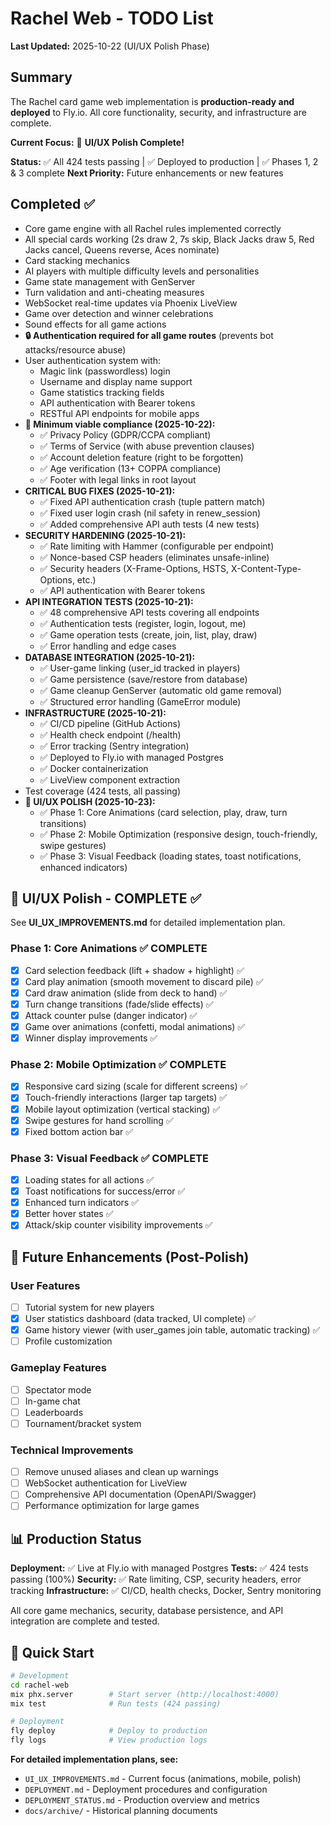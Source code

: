 # Rachel Web - TODO List

**Last Updated:** 2025-10-22 (UI/UX Polish Phase)

## Summary
The Rachel card game web implementation is **production-ready and deployed** to Fly.io. All core functionality, security, and infrastructure are complete.

**Current Focus:** 🎉 **UI/UX Polish Complete!**

**Status:** ✅ All 424 tests passing | ✅ Deployed to production | ✅ Phases 1, 2 & 3 complete
**Next Priority:** Future enhancements or new features

## Completed ✅
- Core game engine with all Rachel rules implemented correctly
- All special cards working (2s draw 2, 7s skip, Black Jacks draw 5, Red Jacks cancel, Queens reverse, Aces nominate)
- Card stacking mechanics
- AI players with multiple difficulty levels and personalities
- Game state management with GenServer
- Turn validation and anti-cheating measures
- WebSocket real-time updates via Phoenix LiveView
- Game over detection and winner celebrations
- Sound effects for all game actions
- **🔒 Authentication required for all game routes** (prevents bot attacks/resource abuse)
- User authentication system with:
  - Magic link (passwordless) login
  - Username and display name support
  - Game statistics tracking fields
  - API authentication with Bearer tokens
  - RESTful API endpoints for mobile apps
- **📜 Minimum viable compliance (2025-10-22):**
  - ✅ Privacy Policy (GDPR/CCPA compliant)
  - ✅ Terms of Service (with abuse prevention clauses)
  - ✅ Account deletion feature (right to be forgotten)
  - ✅ Age verification (13+ COPPA compliance)
  - ✅ Footer with legal links in root layout
- **CRITICAL BUG FIXES (2025-10-21):**
  - ✅ Fixed API authentication crash (tuple pattern match)
  - ✅ Fixed user login crash (nil safety in renew_session)
  - ✅ Added comprehensive API auth tests (4 new tests)
- **SECURITY HARDENING (2025-10-21):**
  - ✅ Rate limiting with Hammer (configurable per endpoint)
  - ✅ Nonce-based CSP headers (eliminates unsafe-inline)
  - ✅ Security headers (X-Frame-Options, HSTS, X-Content-Type-Options, etc.)
  - ✅ API authentication with Bearer tokens
- **API INTEGRATION TESTS (2025-10-21):**
  - ✅ 48 comprehensive API tests covering all endpoints
  - ✅ Authentication tests (register, login, logout, me)
  - ✅ Game operation tests (create, join, list, play, draw)
  - ✅ Error handling and edge cases
- **DATABASE INTEGRATION (2025-10-21):**
  - ✅ User-game linking (user_id tracked in players)
  - ✅ Game persistence (save/restore from database)
  - ✅ Game cleanup GenServer (automatic old game removal)
  - ✅ Structured error handling (GameError module)
- **INFRASTRUCTURE (2025-10-21):**
  - ✅ CI/CD pipeline (GitHub Actions)
  - ✅ Health check endpoint (/health)
  - ✅ Error tracking (Sentry integration)
  - ✅ Deployed to Fly.io with managed Postgres
  - ✅ Docker containerization
  - ✅ LiveView component extraction
- Test coverage (424 tests, all passing)
- **🎨 UI/UX POLISH (2025-10-23):**
  - ✅ Phase 1: Core Animations (card selection, play, draw, turn transitions)
  - ✅ Phase 2: Mobile Optimization (responsive design, touch-friendly, swipe gestures)
  - ✅ Phase 3: Visual Feedback (loading states, toast notifications, enhanced indicators)

## 🎨 UI/UX Polish - COMPLETE ✅

See **UI_UX_IMPROVEMENTS.md** for detailed implementation plan.

### Phase 1: Core Animations ✅ COMPLETE
- [x] Card selection feedback (lift + shadow + highlight) ✅
- [x] Card play animation (smooth movement to discard pile) ✅
- [x] Card draw animation (slide from deck to hand) ✅
- [x] Turn change transitions (fade/slide effects) ✅
- [x] Attack counter pulse (danger indicator) ✅
- [x] Game over animations (confetti, modal animations) ✅
- [x] Winner display improvements ✅

### Phase 2: Mobile Optimization ✅ COMPLETE
- [x] Responsive card sizing (scale for different screens) ✅
- [x] Touch-friendly interactions (larger tap targets) ✅
- [x] Mobile layout optimization (vertical stacking) ✅
- [x] Swipe gestures for hand scrolling ✅
- [x] Fixed bottom action bar ✅

### Phase 3: Visual Feedback ✅ COMPLETE
- [x] Loading states for all actions ✅
- [x] Toast notifications for success/error ✅
- [x] Enhanced turn indicators ✅
- [x] Better hover states ✅
- [x] Attack/skip counter visibility improvements ✅

## 🎯 Future Enhancements (Post-Polish)

### User Features
- [ ] Tutorial system for new players
- [x] User statistics dashboard (data tracked, UI complete) ✅
- [x] Game history viewer (with user_games join table, automatic tracking) ✅
- [ ] Profile customization

### Gameplay Features
- [ ] Spectator mode
- [ ] In-game chat
- [ ] Leaderboards
- [ ] Tournament/bracket system

### Technical Improvements
- [ ] Remove unused aliases and clean up warnings
- [ ] WebSocket authentication for LiveView
- [ ] Comprehensive API documentation (OpenAPI/Swagger)
- [ ] Performance optimization for large games

## 📊 Production Status

**Deployment:** ✅ Live at Fly.io with managed Postgres
**Tests:** ✅ 424 tests passing (100%)
**Security:** ✅ Rate limiting, CSP, security headers, error tracking
**Infrastructure:** ✅ CI/CD, health checks, Docker, Sentry monitoring

All core game mechanics, security, database persistence, and API integration are complete and tested.

## 🚀 Quick Start

```bash
# Development
cd rachel-web
mix phx.server        # Start server (http://localhost:4000)
mix test              # Run tests (424 passing)

# Deployment
fly deploy            # Deploy to production
fly logs              # View production logs
```

**For detailed implementation plans, see:**
- `UI_UX_IMPROVEMENTS.md` - Current focus (animations, mobile, polish)
- `DEPLOYMENT.md` - Deployment procedures and configuration
- `DEPLOYMENT_STATUS.md` - Production overview and metrics
- `docs/archive/` - Historical planning documents